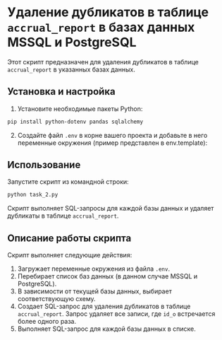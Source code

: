 # Удаление дубликатов в таблице `accrual_report` в базах данных MSSQL и PostgreSQL

Этот скрипт предназначен для удаления дубликатов в таблице `accrual_report` в указанных базах данных.

## Установка и настройка

1. Установите необходимые пакеты Python:

```bash
pip install python-dotenv pandas sqlalchemy
```

2. Создайте файл `.env` в корне вашего проекта и добавьте в него переменные окружения 
      (пример представлен в env.template):

## Использование

Запустите скрипт из командной строки:

```bash
python task_2.py
```

Скрипт выполняет SQL-запросы для каждой базы данных и удаляет дубликаты в таблице `accrual_report`.

## Описание работы скрипта

Скрипт выполняет следующие действия:

1. Загружает переменные окружения из файла `.env`.
2. Перебирает список баз данных (в данном случае MSSQL и PostgreSQL).
3. В зависимости от текущей базы данных, выбирает соответствующую схему.
4. Создает SQL-запрос для удаления дубликатов в таблице `accrual_report`. Запрос удаляет все 
   записи, где `id_o` встречается более одного раза.
5. Выполняет SQL-запрос для каждой базы данных в списке.
